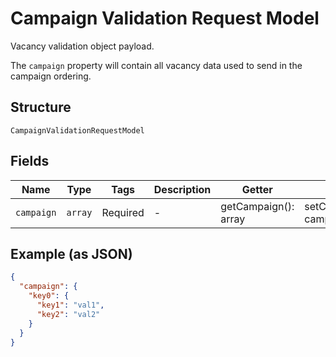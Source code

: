 
# Campaign Validation Request Model

Vacancy validation object payload.

The `campaign` property will contain all vacancy data used to send in the campaign ordering.

## Structure

`CampaignValidationRequestModel`

## Fields

| Name | Type | Tags | Description | Getter | Setter |
|  --- | --- | --- | --- | --- | --- |
| `campaign` | `array` | Required | - | getCampaign(): array | setCampaign(array campaign): void |

## Example (as JSON)

```json
{
  "campaign": {
    "key0": {
      "key1": "val1",
      "key2": "val2"
    }
  }
}
```

